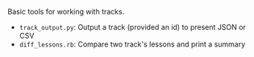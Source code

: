 Basic tools for working with tracks.

* `track_output.py`: Output a track (provided an id) to present JSON or CSV
* `diff_lessons.rb`: Compare two track's lessons and print a summary
